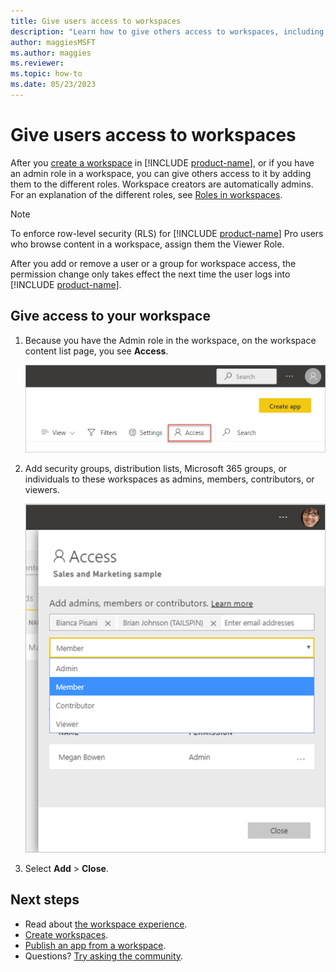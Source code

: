 ```yaml
---
title: Give users access to workspaces
description: "Learn how to give others access to workspaces, including collections of dashboards, reports, and paginated reports built to deliver key metrics for your organization."
author: maggiesMSFT
ms.author: maggies
ms.reviewer: 
ms.topic: how-to
ms.date: 05/23/2023
---
```

# Give users access to workspaces

After you [create a workspace](create-workspaces.md) in [!INCLUDE [product-name](../includes/product-name.md)], or if you have an admin role in a workspace, you can give others access to it by adding them to the different roles. Workspace creators are automatically admins. For an explanation of the different roles, see [Roles in workspaces](roles-workspaces.md).

> [!NOTE]
> To enforce row-level security (RLS) for [!INCLUDE [product-name](../includes/product-name.md)] Pro users who browse content in a workspace, assign them the Viewer Role.
> 
> After you add or remove a user or a group for workspace access, the permission change only takes effect the next time the user logs into [!INCLUDE [product-name](../includes/product-name.md)].

## Give access to your workspace

1. Because you have the Admin role in the workspace, on the workspace content list page, you see **Access**.

    ![Screenshot that shows the Workspaces content list.](media/create-workspaces/power-bi-workspace-access-icon.png)

1. Add security groups, distribution lists, Microsoft 365 groups, or individuals to these workspaces as admins, members, contributors, or viewers. 

    ![Screenshot that shows how to add members, admins, contributors to a workspace.](media/create-workspaces/power-bi-workspace-add-members.png)

1. Select **Add** > **Close**.

## Next steps

* Read about [the workspace experience](workspaces.md).
* [Create workspaces](create-workspaces.md).
* [Publish an app from a workspace](/power-bi/collaborate-share/service-create-distribute-apps).
* Questions? [Try asking the community](https://community.powerbi.com/).

